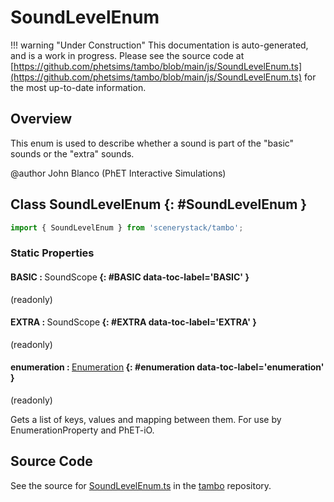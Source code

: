 # SoundLevelEnum

!!! warning "Under Construction"
    This documentation is auto-generated, and is a work in progress. Please see the source code at
    [https://github.com/phetsims/tambo/blob/main/js/SoundLevelEnum.ts](https://github.com/phetsims/tambo/blob/main/js/SoundLevelEnum.ts) for the most up-to-date information.

## Overview

This enum is used to describe whether a sound is part of the "basic" sounds or the "extra" sounds.

@author John Blanco (PhET Interactive Simulations)

## Class SoundLevelEnum {: #SoundLevelEnum }


```js
import { SoundLevelEnum } from 'scenerystack/tambo';
```
### Static Properties

#### BASIC : <span style="font-weight: 400;">SoundScope</span> {: #BASIC data-toc-label='BASIC' }

(readonly)

#### EXTRA : <span style="font-weight: 400;">SoundScope</span> {: #EXTRA data-toc-label='EXTRA' }

(readonly)

#### enumeration : <span style="font-weight: 400;">[Enumeration](../phet-core/Enumeration.md)</span> {: #enumeration data-toc-label='enumeration' }

(readonly)

Gets a list of keys, values and mapping between them. For use by EnumerationProperty and PhET-iO.



## Source Code

See the source for [SoundLevelEnum.ts](https://github.com/phetsims/tambo/blob/main/js/SoundLevelEnum.ts) in the [tambo](https://github.com/phetsims/tambo) repository.
